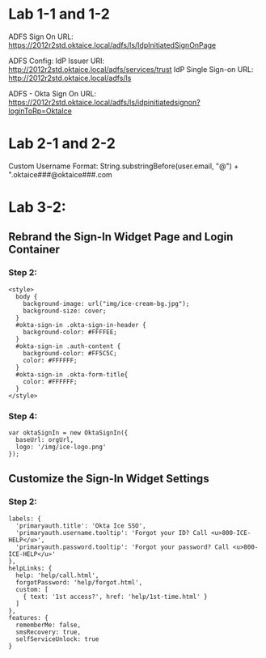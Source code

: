 # Lab 1-1 and 1-2

ADFS Sign On URL:
https://2012r2std.oktaice.local/adfs/ls/IdpInitiatedSignOnPage

ADFS Config:
  IdP Issuer URI: http://2012r2std.oktaice.local/adfs/services/trust
  IdP Single Sign-on URL: http://2012r2std.oktaice.local/adfs/ls
  
ADFS - Okta Sign On URL:
https://2012r2std.oktaice.local/adfs/ls/idpinitiatedsignon?loginToRp=OktaIce

# Lab 2-1 and 2-2

Custom Username Format:
String.substringBefore(user.email, "@") + ".oktaice###@oktaice###.com

# Lab 3-2:
## Rebrand the Sign-In Widget Page and Login Container
### Step 2:
```
<style>
  body {
    background-image: url("img/ice-cream-bg.jpg");
    background-size: cover;
  }
  #okta-sign-in .okta-sign-in-header {
    background-color: #FFFFEE;
  }
  #okta-sign-in .auth-content {
    background-color: #FF5C5C;
    color: #FFFFFF;
  }
  #okta-sign-in .okta-form-title{
    color: #FFFFFF;
  }
</style>
```
### Step 4:
```
var oktaSignIn = new OktaSignIn({
  baseUrl: orgUrl,
  logo: '/img/ice-logo.png'
});
```
## Customize the Sign-In Widget Settings
### Step 2:
```
labels: {
  'primaryauth.title': 'Okta Ice SSO',
  'primaryauth.username.tooltip': 'Forgot your ID? Call <u>800-ICE-HELP</u>',
  'primaryauth.password.tooltip': 'Forgot your password? Call <u>800-ICE-HELP</u>'
},
helpLinks: {
  help: 'help/call.html',
  forgotPassword: 'help/forgot.html',
  custom: [
    { text: '1st access?', href: 'help/1st-time.html' }
  ]
},
features: {
  rememberMe: false,
  smsRecovery: true,
  selfServiceUnlock: true
}
```
